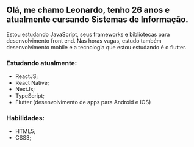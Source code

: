 

<!--
**Lsantana95/Lsantana95** is a ✨ _special_ ✨ repository because its `README.md` (this file) appears on your GitHub profile.

Here are some ideas to get you started:

- 🔭 I’m currently working on ...
- 🌱 I’m currently learning ...
- 👯 I’m looking to collaborate on ...
- 🤔 I’m looking for help with ...
- 💬 Ask me about ...
- 📫 How to reach me: ...
- 😄 Pronouns: ...
- ⚡ Fun fact: ...
-->

## Olá, me chamo Leonardo, tenho 26 anos e atualmente cursando Sistemas de Informação.
Estou estudando JavaScript, seus frameworks e bibliotecas para desenvolvimento front end. 
Nas horas vagas, estudo também desenvolvimento mobile e a tecnologia que estou estudando é o flutter.

### Estudando atualmente:

- ReactJS;
- React Native;
- NextJs;
- TypeScript;
- Flutter (desenvolvimento de apps para Android e IOS)

### Habilidades:

- HTML5;
- CSS3;
